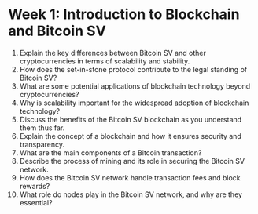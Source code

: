 # Week 1: Introduction to Blockchain and Bitcoin SV

1. Explain the key differences between Bitcoin SV and other cryptocurrencies in terms of scalability and stability.
2. How does the set-in-stone protocol contribute to the legal standing of Bitcoin SV?
3. What are some potential applications of blockchain technology beyond cryptocurrencies?
4. Why is scalability important for the widespread adoption of blockchain technology?
5. Discuss the benefits of the Bitcoin SV blockchain as you understand them thus far.
6. Explain the concept of a blockchain and how it ensures security and transparency.
7. What are the main components of a Bitcoin transaction?
8. Describe the process of mining and its role in securing the Bitcoin SV network.
9. How does the Bitcoin SV network handle transaction fees and block rewards?
10. What role do nodes play in the Bitcoin SV network, and why are they essential?


